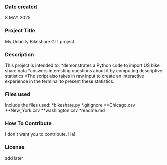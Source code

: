 ### Date created
8 MAY 2025

### Project Title
My Udacity Bikeshare GIT project

### Description
This project is intended to:
*demonstrates a Python code to import US bike share data
*answers interesting questions about it by computing descriptive statistics
*The script also takes in raw input to create an interactive experience in the terminal to present these statistics.

### Files used
Include the files used:
*bikeshare.py
*.gitignore
**Chicago.csv
**New_York.csv
**washington.csv
*readme.md

### How To Contribute
I don't want you to contribute. Ha!

### License
add later
